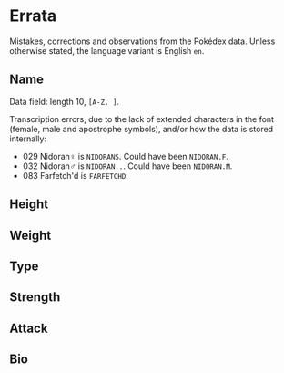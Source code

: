 # Errata

Mistakes, corrections and observations from the Pokédex data. Unless otherwise stated, the language variant is English `en`.

## Name

Data field: length 10, `[A-Z. ]`.

Transcription errors, due to the lack of extended characters in the font (female, male and apostrophe symbols), and/or how the data is stored internally:

- 029 Nidoran♀ is `NIDORANS`. Could have been `NIDORAN.F`.  
- 032 Nidoran♂ is `NIDORAN..`. Could have been `NIDORAN.M`.
- 083 Farfetch'd is `FARFETCHD`. 


## Height 

## Weight

## Type

## Strength

## Attack

## Bio
